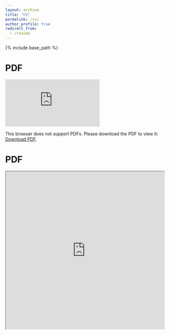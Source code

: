 ```yaml
---
layout: archive
title: "CV"
permalink: /cv/
author_profile: true
redirect_from:
  - /resume
---
```


{% include base_path %}

PDF
======
<object data="http://alec-glisman.github.io/files/cv_spring_2022" type="application/pdf" width="700px" height="700px">
    <embed src="http://alec-glisman.github.io/files/cv_spring_2022">
        <p>This browser does not support PDFs. Please download the PDF to view it: <a href="http://alec-glisman.github.io/files/cv_spring_2022">Download PDF</a>.</p>
    </embed>
</object>

<html>
  <head>
    <title>CV</title>
  </head>
  <body>
    <h1>PDF</h1>
    <iframe src="http://alec-glisman.github.io/files/cv_spring_202" width="100%" height="500px">
    </iframe>
  </body>
</html>
